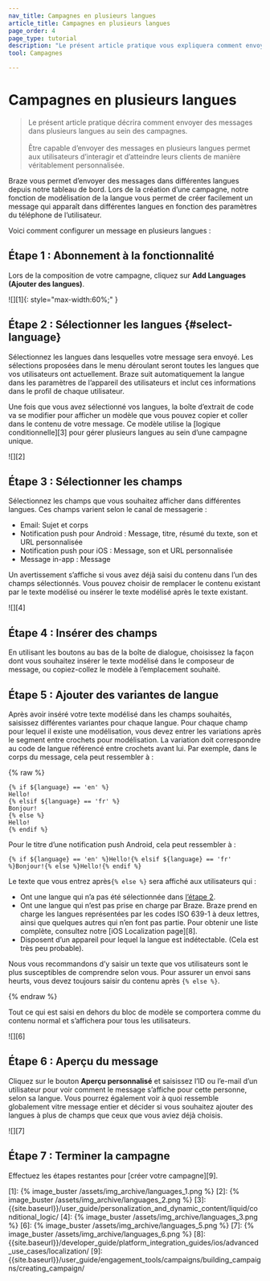 ```yaml
---
nav_title: Campagnes en plusieurs langues
article_title: Campagnes en plusieurs langues
page_order: 4
page_type: tutorial
description: "Le présent article pratique vous expliquera comment envoyer des messages dans plusieurs langues au sein des campagnes."
tool: Campagnes

---
```


# Campagnes en plusieurs langues

> Le présent article pratique décrira comment envoyer des messages dans plusieurs langues au sein des campagnes.
> <br>
> <br>
> Être capable d’envoyer des messages en plusieurs langues permet aux utilisateurs d’interagir et d’atteindre leurs clients de manière véritablement personnalisée. 

Braze vous permet d’envoyer des messages dans différentes langues depuis notre tableau de bord. Lors de la création d’une campagne, notre fonction de modélisation de la langue vous permet de créer facilement un message qui apparaît dans différentes langues en fonction des paramètres du téléphone de l’utilisateur.

Voici comment configurer un message en plusieurs langues :

## Étape 1 : Abonnement à la fonctionnalité

Lors de la composition de votre campagne, cliquez sur **Add Languages (Ajouter des langues)**.

![][1]{: style="max-width:60%;" }

## Étape 2 : Sélectionner les langues {#select-language}

Sélectionnez les langues dans lesquelles votre message sera envoyé. Les sélections proposées dans le menu déroulant seront toutes les langues que vos utilisateurs ont actuellement. Braze suit automatiquement la langue dans les paramètres de l’appareil des utilisateurs et inclut ces informations dans le profil de chaque utilisateur. 

Une fois que vous avez sélectionné vos langues, la boîte d’extrait de code va se modifier pour afficher un modèle que vous pouvez copier et coller dans le contenu de votre message. Ce modèle utilise la [logique conditionnelle][3] pour gérer plusieurs langues au sein d’une campagne unique.

![][2]

## Étape 3 : Sélectionner les champs

Sélectionnez les champs que vous souhaitez afficher dans différentes langues. Ces champs varient selon le canal de messagerie :

- Email: Sujet et corps
- Notification push pour Android : Message, titre, résumé du texte, son et URL personnalisée
- Notification push pour iOS : Message, son et URL personnalisée
- Message in-app : Message

Un avertissement s’affiche si vous avez déjà saisi du contenu dans l’un des champs sélectionnés. Vous pouvez choisir de remplacer le contenu existant par le texte modélisé ou insérer le texte modélisé après le texte existant.

![][4]

## Étape 4 : Insérer des champs

En utilisant les boutons au bas de la boîte de dialogue, choisissez la façon dont vous souhaitez insérer le texte modélisé dans le composeur de message, ou copiez-collez le modèle à l’emplacement souhaité.

## Étape 5 : Ajouter des variantes de langue

Après avoir inséré votre texte modélisé dans les champs souhaités, saisissez différentes variantes pour chaque langue. Pour chaque champ pour lequel il existe une modélisation, vous devez entrer les variations après le segment entre crochets pour modélisation. La variation doit correspondre au code de langue référencé entre crochets avant lui. Par exemple, dans le corps du message, cela peut ressembler à :

{% raw %}

```liquid
{% if ${language} == 'en' %}
Hello!
{% elsif ${language} == 'fr' %}
Bonjour!
{% else %}
Hello!
{% endif %}
```

Pour le titre d’une notification push Android, cela peut ressembler à :

```liquid
{% if ${language} == 'en' %}Hello!{% elsif ${language} == 'fr' %}Bonjour!{% else %}Hello!{% endif %}
```

Le texte que vous entrez après`{% else %}` sera affiché aux utilisateurs qui :

- Ont une langue qui n’a pas été sélectionnée dans [l’étape 2](#select-language).
- Ont une langue qui n’est pas prise en charge par Braze. Braze prend en charge les langues représentées par les codes ISO 639-1 à deux lettres, ainsi que quelques autres qui n’en font pas partie. Pour obtenir une liste complète, consultez notre [iOS Localization page][8].
- Disposent d’un appareil pour lequel la langue est indétectable. (Cela est très peu probable).

Nous vous recommandons d’y saisir un texte que vos utilisateurs sont le plus susceptibles de comprendre selon vous. Pour assurer un envoi sans heurts, vous devez toujours saisir du contenu après `{% else %}`.

{% endraw %}

Tout ce qui est saisi en dehors du bloc de modèle se comportera comme du contenu normal et s’affichera pour tous les utilisateurs.

![][6]

## Étape 6 : Aperçu du message

Cliquez sur le bouton **Aperçu personnalisé** et saisissez l’ID ou l’e-mail d’un utilisateur pour voir comment le message s’affiche pour cette personne, selon sa langue. Vous pourrez également voir à quoi ressemble globalement vitre message entier et décider si vous souhaitez ajouter des langues à plus de champs que ceux que vous aviez déjà choisis.

![][7]

## Étape 7 : Terminer la campagne

Effectuez les étapes restantes pour [créer votre campagne][9].

[1]: {% image_buster /assets/img_archive/languages_1.png %}
[2]: {% image_buster /assets/img_archive/languages_2.png %}
[3]: {{site.baseurl}}/user_guide/personalization_and_dynamic_content/liquid/conditional_logic/
[4]: {% image_buster /assets/img_archive/languages_3.png %}
[6]: {% image_buster /assets/img_archive/languages_5.png %}
[7]: {% image_buster /assets/img_archive/languages_6.png %}
[8]: {{site.baseurl}}/developer_guide/platform_integration_guides/ios/advanced_use_cases/localization/
[9]: {{site.baseurl}}/user_guide/engagement_tools/campaigns/building_campaigns/creating_campaign/
